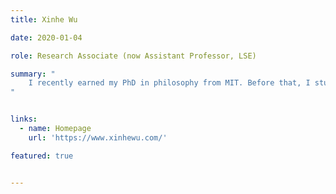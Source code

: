 ```yaml
---
title: Xinhe Wu

date: 2020-01-04

role: Research Associate (now Assistant Professor, LSE)

summary: "
    I recently earned my PhD in philosophy from MIT. Before that, I studied as an undergraduate at the University of Notre Dame, double majoring in philosophy and mathematics. ​​I work primarily on philosophical logic, mathematical logic, metaphysics, and the philosophy of language. I'm especially interested in Boolean-valued models, vagueness and indeterminacy, semantic paradoxes, set theory, formal theories of truth, and truthmaker semantics.
"


links:
  - name: Homepage
    url: 'https://www.xinhewu.com/'

featured: true


---
```

